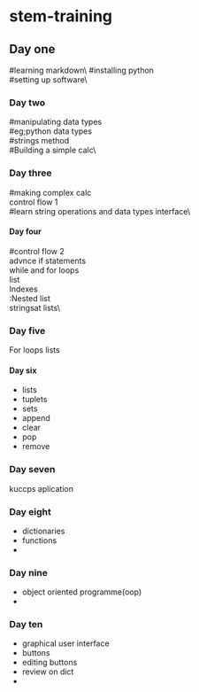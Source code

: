 # stem-training
## Day one
 #learning markdown\ 
 #installing python\
 #setting up software\

### Day two
 #manipulating data types\
  #eg;python data types\
    #strings method\
  #Building a simple calc\

### Day three
#making complex calc\
control flow 1\
#learn string operations and data types interface\

#### Day four
#control flow 2\
advnce if statements\
while and for loops\
list\
Indexes\
:Nested list\
stringsat lists\

### Day five
For loops
lists

####    Day six
- lists
- tuplets
- sets
- append
- clear
- pop
- remove
### Day seven
kuccps aplication

### Day eight
- dictionaries
- functions
-  
###  Day nine
- object oriented programme(oop)
- 

###  Day ten
- graphical user interface
- buttons
- editing buttons
- review on dict
- 
      
